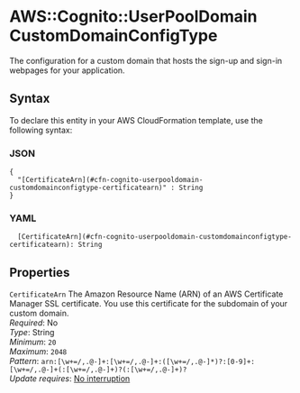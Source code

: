 # AWS::Cognito::UserPoolDomain CustomDomainConfigType<a name="aws-properties-cognito-userpooldomain-customdomainconfigtype"></a>

The configuration for a custom domain that hosts the sign\-up and sign\-in webpages for your application\.

## Syntax<a name="aws-properties-cognito-userpooldomain-customdomainconfigtype-syntax"></a>

To declare this entity in your AWS CloudFormation template, use the following syntax:

### JSON<a name="aws-properties-cognito-userpooldomain-customdomainconfigtype-syntax.json"></a>

```
{
  "[CertificateArn](#cfn-cognito-userpooldomain-customdomainconfigtype-certificatearn)" : String
}
```

### YAML<a name="aws-properties-cognito-userpooldomain-customdomainconfigtype-syntax.yaml"></a>

```
  [CertificateArn](#cfn-cognito-userpooldomain-customdomainconfigtype-certificatearn): String
```

## Properties<a name="aws-properties-cognito-userpooldomain-customdomainconfigtype-properties"></a>

`CertificateArn`  <a name="cfn-cognito-userpooldomain-customdomainconfigtype-certificatearn"></a>
The Amazon Resource Name \(ARN\) of an AWS Certificate Manager SSL certificate\. You use this certificate for the subdomain of your custom domain\.  
*Required*: No  
*Type*: String  
*Minimum*: `20`  
*Maximum*: `2048`  
*Pattern*: `arn:[\w+=/,.@-]+:[\w+=/,.@-]+:([\w+=/,.@-]*)?:[0-9]+:[\w+=/,.@-]+(:[\w+=/,.@-]+)?(:[\w+=/,.@-]+)?`  
*Update requires*: [No interruption](https://docs.aws.amazon.com/AWSCloudFormation/latest/UserGuide/using-cfn-updating-stacks-update-behaviors.html#update-no-interrupt)